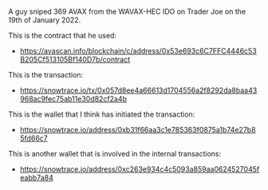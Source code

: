 A guy sniped 369 AVAX from the WAVAX-HEC IDO on Trader Joe on the 19th of January 2022.

This is the contract that he used:

- https://avascan.info/blockchain/c/address/0x53e693c6C7FFC4446c53B205Cf513105Bf140D7b/contract

This is the transaction:

- https://snowtrace.io/tx/0x057d8ee4a66613d1704556a2f8292da8baa43968ac9fec75ab11e30d82cf2a4b

This is the wallet that I think has initiated the transaction:

- https://snowtrace.io/address/0xb31f66aa3c1e785363f0875a1b74e27b85fd66c7

This is another wallet that is involved in the internal transactions:

- https://snowtrace.io/address/0xc263e934c4c5093a859aa0624527045feabb7a84